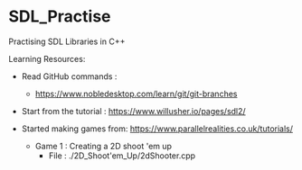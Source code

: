 # SDL_Practise
Practising SDL Libraries in C++

Learning Resources:
- Read GitHub commands :
    - https://www.nobledesktop.com/learn/git/git-branches
      
- Start from the tutorial : https://www.willusher.io/pages/sdl2/
  
- Started making games from: https://www.parallelrealities.co.uk/tutorials/
  
    - Game 1 : Creating a 2D shoot 'em up
        - File : ./2D_Shoot'em_Up/2dShooter.cpp

